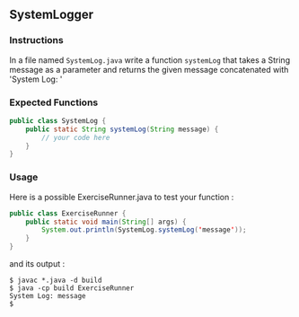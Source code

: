 ## SystemLogger

### Instructions

In a file named `SystemLog.java` write a function `systemLog` that takes a String message as a parameter and returns the given message concatenated with 'System Log: '

### Expected Functions

```java
public class SystemLog {
    public static String systemLog(String message) {
        // your code here
    }
}
```

### Usage

Here is a possible ExerciseRunner.java to test your function :

```java
public class ExerciseRunner {
    public static void main(String[] args) {
        System.out.println(SystemLog.systemLog('message'));
    }
}
```

and its output :

```shell
$ javac *.java -d build
$ java -cp build ExerciseRunner
System Log: message
$
```